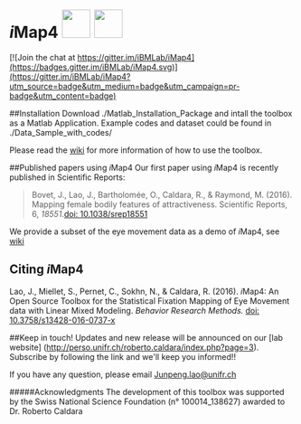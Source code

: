 

# *i*Map4  <img src="https://github.com/iBMLab/iMap4/blob/master/GUI/IMAP.png" width="50" height="50" />   <img src="https://github.com/iBMLab/iMap4/blob/master/GUI/logo_imap.png" width="50" height="50" />

[![Join the chat at https://gitter.im/iBMLab/iMap4](https://badges.gitter.im/iBMLab/iMap4.svg)](https://gitter.im/iBMLab/iMap4?utm_source=badge&utm_medium=badge&utm_campaign=pr-badge&utm_content=badge)


##Installation 
Download ./Matlab_Installation_Package and intall the toolbox as a Matlab Application. 
Example codes and dataset could be found in ./Data_Sample_with_codes/

Please read the [wiki](https://junpenglao.gitbooks.io/imap4_guidebook/content/) for more information of how to use the toolbox.

##Published papers using *i*Map4
Our first paper using *i*Map4 is recently published in Scientific Reports:

> Bovet, J., Lao, J., Bartholomée, O., Caldara, R., & Raymond, M. (2016). Mapping female bodily features of attractiveness. Scientific Reports, 6, *18551*.[doi: 10.1038/srep18551](http://www.nature.com/articles/srep18551)

We provide a subset of the eye movement data as a demo of *i*Map4, see [wiki](https://junpenglao.gitbooks.io/imap4_guidebook/content/readme_eg1.html) 

## Citing *i*Map4
Lao, J., Miellet, S., Pernet, C., Sokhn, N., & Caldara, R. (2016). *i*Map4: An Open Source Toolbox for the Statistical Fixation Mapping of Eye Movement data with Linear Mixed Modeling. *Behavior Research Methods.* [doi: 10.3758/s13428-016-0737-x](http://link.springer.com/article/10.3758/s13428-016-0737-x)

##Keep in touch!
Updates and new release will be announced on our [lab website] (http://perso.unifr.ch/roberto.caldara/index.php?page=3).
Subscribe by following the link and we'll keep you informed!! 

If you have any question, please email Junpeng.lao@unifr.ch


#####Acknowledgments
The development of this toolbox was supported by the Swiss National Science Foundation (n° 100014_138627) awarded to Dr. Roberto Caldara



